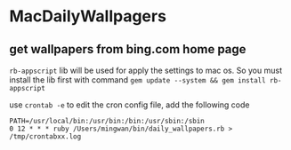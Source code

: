 # MacDailyWallpagers
## get wallpapers from bing.com home page

`rb-appscript` lib will be used for apply the settings to mac os. So you must install the lib first with command `gem update --system && gem install rb-appscript`

use `crontab -e` to edit the cron config file, add the following code
```
PATH=/usr/local/bin:/usr/bin:/bin:/usr/sbin:/sbin
0 12 * * * ruby /Users/mingwan/bin/daily_wallpapers.rb > /tmp/crontabxx.log
```